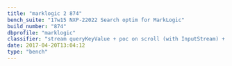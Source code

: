 ```yaml
---
title: "marklogic 2 874"
bench_suite: "17w15 NXP-22022 Search optim for MarkLogic"
build_number: "874"
dbprofile: "marklogic"
classifier: "stream queryKeyValue + poc on scroll (with InputStream) + replace key improvement (after review)"
date: 2017-04-20T13:04:12
type: "bench"
---
```

